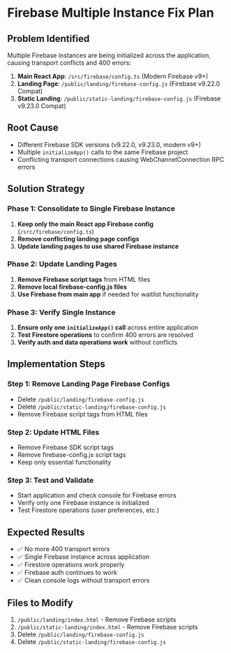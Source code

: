 # Firebase Multiple Instance Fix Plan

## Problem Identified
Multiple Firebase instances are being initialized across the application, causing transport conflicts and 400 errors:

1. **Main React App**: `/src/firebase/config.ts` (Modern Firebase v9+)
2. **Landing Page**: `/public/landing/firebase-config.js` (Firebase v9.22.0 Compat)
3. **Static Landing**: `/public/static-landing/firebase-config.js` (Firebase v9.23.0 Compat)

## Root Cause
- Different Firebase SDK versions (v9.22.0, v9.23.0, modern v9+)
- Multiple `initializeApp()` calls to the same Firebase project
- Conflicting transport connections causing WebChannelConnection RPC errors

## Solution Strategy

### Phase 1: Consolidate to Single Firebase Instance
1. **Keep only the main React app Firebase config** (`/src/firebase/config.ts`)
2. **Remove conflicting landing page configs**
3. **Update landing pages to use shared Firebase instance**

### Phase 2: Update Landing Pages
1. **Remove Firebase script tags** from HTML files
2. **Remove local firebase-config.js files**
3. **Use Firebase from main app** if needed for waitlist functionality

### Phase 3: Verify Single Instance
1. **Ensure only one `initializeApp()` call** across entire application
2. **Test Firestore operations** to confirm 400 errors are resolved
3. **Verify auth and data operations work** without conflicts

## Implementation Steps

### Step 1: Remove Landing Page Firebase Configs
- Delete `/public/landing/firebase-config.js`
- Delete `/public/static-landing/firebase-config.js`
- Remove Firebase script tags from HTML files

### Step 2: Update HTML Files
- Remove Firebase SDK script tags
- Remove firebase-config.js script tags
- Keep only essential functionality

### Step 3: Test and Validate
- Start application and check console for Firebase errors
- Verify only one Firebase instance is initialized
- Test Firestore operations (user preferences, etc.)

## Expected Results
- ✅ No more 400 transport errors
- ✅ Single Firebase instance across application
- ✅ Firestore operations work properly
- ✅ Firebase auth continues to work
- ✅ Clean console logs without transport errors

## Files to Modify
1. `/public/landing/index.html` - Remove Firebase scripts
2. `/public/static-landing/index.html` - Remove Firebase scripts
3. Delete `/public/landing/firebase-config.js`
4. Delete `/public/static-landing/firebase-config.js`

